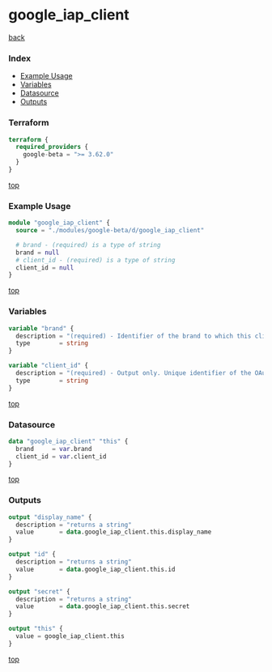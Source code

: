 # google_iap_client

[back](../google-beta.md)

### Index

- [Example Usage](#example-usage)
- [Variables](#variables)
- [Datasource](#datasource)
- [Outputs](#outputs)

### Terraform

```terraform
terraform {
  required_providers {
    google-beta = ">= 3.62.0"
  }
}
```

[top](#index)

### Example Usage

```terraform
module "google_iap_client" {
  source = "./modules/google-beta/d/google_iap_client"

  # brand - (required) is a type of string
  brand = null
  # client_id - (required) is a type of string
  client_id = null
}
```

[top](#index)

### Variables

```terraform
variable "brand" {
  description = "(required) - Identifier of the brand to which this client\nis attached to. The format is\n'projects/{project_number}/brands/{brand_id}/identityAwareProxyClients/{client_id}'."
  type        = string
}

variable "client_id" {
  description = "(required) - Output only. Unique identifier of the OAuth client."
  type        = string
}
```

[top](#index)

### Datasource

```terraform
data "google_iap_client" "this" {
  brand     = var.brand
  client_id = var.client_id
}
```

[top](#index)

### Outputs

```terraform
output "display_name" {
  description = "returns a string"
  value       = data.google_iap_client.this.display_name
}

output "id" {
  description = "returns a string"
  value       = data.google_iap_client.this.id
}

output "secret" {
  description = "returns a string"
  value       = data.google_iap_client.this.secret
}

output "this" {
  value = google_iap_client.this
}
```

[top](#index)